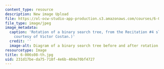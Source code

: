 ```yaml
---
content_type: resource
description: New image Upload
file: https://ol-ocw-studio-app-production.s3.amazonaws.com/courses/6-006-introduction-to-algorithms-spring-2008/231d17beda75718f4e6b404e70bf4727_6-006s08-th.jpg
file_type: image/jpeg
image_metadata:
  caption: 'Rotation of a binary search tree, from the Recitation #4 slides. (Figure
    courtesy of Victor Costan.)'
  credit: ''
  image-alt: Diagram of a binary search tree before and after rotation.
resourcetype: Image
title: 6-006s08-th.jpg
uid: 231d17be-da75-718f-4e6b-404e70bf4727
---
```

